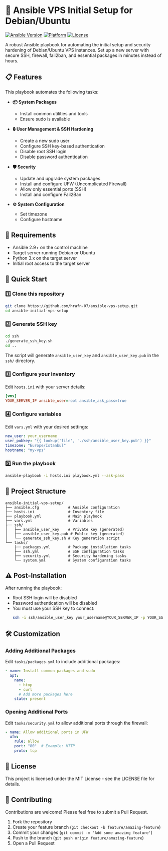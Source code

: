 # 🚀 Ansible VPS Initial Setup for Debian/Ubuntu

[![Ansible Version](https://img.shields.io/badge/Ansible-2.9%2B-blue.svg)](https://docs.ansible.com/)
[![Platform](https://img.shields.io/badge/Platform-Debian%20|%20Ubuntu-orange.svg)]()
[![License](https://img.shields.io/badge/License-MIT-green.svg)]()

A robust Ansible playbook for automating the initial setup and security hardening of Debian/Ubuntu VPS instances. Set up a new server with secure SSH, firewall, fail2ban, and essential packages in minutes instead of hours.

## 📋 Features

This playbook automates the following tasks:

- **📦 System Packages**
  - Install common utilities and tools
  - Ensure sudo is available

- **🔒 User Management & SSH Hardening**
  - Create a new sudo user
  - Configure SSH key-based authentication
  - Disable root SSH login
  - Disable password authentication

- **🛡️ Security**
  - Update and upgrade system packages
  - Install and configure UFW (Uncomplicated Firewall)
  - Allow only essential ports (SSH)
  - Install and configure Fail2Ban

- **⚙️ System Configuration**
  - Set timezone
  - Configure hostname

## 🔧 Requirements

- Ansible 2.9+ on the control machine
- Target server running Debian or Ubuntu
- Python 3.x on the target server
- Initial root access to the target server

## 🚀 Quick Start

### 1️⃣ Clone this repository

```bash
git clone https://github.com/hrafn-07/ansible-vps-setup.git
cd ansible-initial-vps-setup
```

### 2️⃣ Generate SSH key

```bash
cd ssh
./generate_ssh_key.sh
cd ..
```

The script will generate `ansible_user_key` and `ansible_user_key.pub` in the `ssh/` directory.

### 3️⃣ Configure your inventory

Edit `hosts.ini` with your server details:

```ini
[vms]
YOUR_SERVER_IP ansible_user=root ansible_ask_pass=true 
```

### 4️⃣ Configure variables

Edit `vars.yml` with your desired settings:

```yaml
new_user: your_username
user_pubkey: "{{ lookup('file', './ssh/ansible_user_key.pub') }}"
timezone: "Europe/Istanbul"
hostname: "my-vps"
```

### 5️⃣ Run the playbook

```bash
ansible-playbook -i hosts.ini playbook.yml --ask-pass
```

## 📁 Project Structure

```
ansible-initial-vps-setup/
├── ansible.cfg             # Ansible configuration
├── hosts.ini               # Inventory file
├── playbook.yml            # Main playbook
├── vars.yml                # Variables
├── ssh/
│   ├── ansible_user_key    # Private key (generated)
│   ├── ansible_user_key.pub # Public key (generated)
│   └── generate_ssh_key.sh # Key generation script
└── tasks/
    ├── packages.yml        # Package installation tasks
    ├── ssh.yml             # SSH configuration tasks
    ├── security.yml        # Security hardening tasks
    └── system.yml          # System configuration tasks
```

## ⚠️ Post-Installation

After running the playbook:
- Root SSH login will be disabled
- Password authentication will be disabled
- You must use your SSH key to connect:
  ```bash
  ssh -i ssh/ansible_user_key your_username@YOUR_SERVER_IP -p YOUR_SSH_PORT
  ```

## 🛠️ Customization

### Adding Additional Packages

Edit `tasks/packages.yml` to include additional packages:

```yaml
- name: Install common packages and sudo
  apt:
    name:
      - htop
      - curl
      # Add more packages here
    state: present
```

### Opening Additional Ports

Edit `tasks/security.yml` to allow additional ports through the firewall:

```yaml
- name: Allow additional ports in UFW
  ufw:
    rule: allow
    port: "80"  # Example: HTTP
    proto: tcp
```

## 📝 License

This project is licensed under the MIT License - see the LICENSE file for details.

## 🤝 Contributing

Contributions are welcome! Please feel free to submit a Pull Request.

1. Fork the repository
2. Create your feature branch (`git checkout -b feature/amazing-feature`)
3. Commit your changes (`git commit -m 'Add some amazing feature'`)
4. Push to the branch (`git push origin feature/amazing-feature`)
5. Open a Pull Request